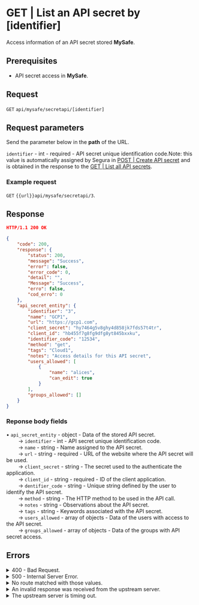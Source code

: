 # GET | List an API secret by \[identifier]

Access information of an API secret stored **MySafe**.

## Prerequisites

* API secret access in **MySafe**.

## Request

`GET` `api/mysafe/secretapi/[identifier]`

## Request parameters

Send the parameter below in the **path** of the URL.

`identifier` - int - required - API secret unique identification code.Note: this value is automatically assigned by Segura in [POST | Create API secret](../../../../../v4/docs/api-post-create-api-secret/) and is obtained in the response to the [GET | List all API secrets](../../../../../v4/docs/api-get-list-all-api-secrets/).

### Example request

`GET` `{{url}}api/mysafe/secretapi/3`.

## Response

```json
HTTP/1.1 200 OK
```

```json
{
    "code": 200,
    "response": {
        "status": 200,
        "message": "Success",
        "error": false,
        "error_code": 0,
        "detail": "",
        "Message": "Success",
        "erro": false,
        "cod_erro": 0
    },
    "api_secret_entity": {
        "identifier": "3",
        "name": "GCP1",
        "url": "https://gcp1.com",
        "client_secret": "hy7464g5v8ghy4d858jk7fds57t4tr",
        "client_id": "hb455f7g8fg9dfg8yt845bxxku",
        "identifier_code": "12534",
        "method": "get",
        "tags": "Cloud1",
        "notes": "Access details for this API secret",
        "users_allowed": [
            {
                "name": "alices",
                "can_edit": true
            }
        ],
        "groups_allowed": []
    }
}
```

### Reponse body fields

• `api_secret_entity` - object - Data of the stored API secret.\
&#x20;   → `identifier` - int - API secret unique identification code.\
&#x20;   → `name` - string - Name assigned to the API secret.\
&#x20;   → `url` - string - required - URL of the website where the API secret will be used.\
&#x20;   → `client_secret` - string - The secret used to the authenticate the application.\
&#x20;   → `client_id` - string - required - ID of the client application.\
&#x20;   → `dentifier_code` - string - Unique string defined by the user to identify the API secret.\
&#x20;   → `method` - string - The HTTP method to be used in the API call.\
&#x20;   → `notes` - string - Observations about the API secret.\
&#x20;   → `tags` - string - Keywords associated with the API secret.\
&#x20;   → `users_allowed` - array of objects - Data of the users with access to the API secret.\
&#x20;   → `groups_allowed` - array of objects - Data of the groups with API secret access.

## Errors

<details>

<summary>400 - Bad Request.</summary>

***

Message: "1010: Unexpected identifier type"

Possible cause: the `identifier` provided wasn't recognized as valid.\


Solution: check the value of the `identifier` and resend the request.

***

Message: "1005: Api secret not found"

Possible cause: the API secret wasn't found.\


Solution: check the value of the `identifier` and resend the request.

***

Message: "1006: User does not have access"

Possible cause: user doesn't have access to the API secret.\


***

Message: "1009: Inactive Api secret"

Possible cause: inactive API secret.\


Solution: enable the API secret through the path `POST` `api/mysafe/password/active[identifier]`.

***

</details>

<details>

<summary>500 - Internal Server Error.</summary>

***

Message: "Unexpected error."\


Possible cause: the error is on the Segura server.\


Solution: contact the support team for more information.

***

</details>

<details>

<summary>No route matched with those values.</summary>

***

Message: "No route matched with those values."

Possible causes: failure in your application authentication with the Segura server or incorrect URL.\


Solution: check the authentication parameters such as `Access Token URL`, `Client ID` and `Client Secret` and request a new access token or check and correct the URL.

***

</details>

<details>

<summary>An invalid response was received from the upstream server.</summary>

***

Message: "An invalid response was received from the upstream server

Possible cause: the upstream server may be taking too long to respond, leading to a timeout error that is interpreted as an invalid response by the proxy/gateway server.\


Solution: check the connectivity between the source of the request and the Segura server.

***

</details>

<details>

<summary>The upstream server is timing out.</summary>

***

Message: "The upstream server is timing out"

Possible cause: the request time has expired.

Solution: check the connectivity between the source of the request and the Segura server.

***

</details>
